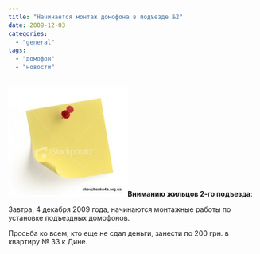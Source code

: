 ```yaml
---
title: "Начинается монтаж домофона в подъезде №2"
date: 2009-12-03
categories: 
  - "general"
tags: 
  - "домофон"
  - "новости"
---
```


![Новости](/wp-content/uploads/2009/12/ist2_3284516-note-paper.jpg "Новости")**Вниманию жильцов 2-го подъезда**:

Завтра, 4 декабря 2009 года, начинаются монтажные работы по установке подъездных домофонов.

Просьба ко всем, кто еще не сдал деньги, занести по 200 грн. в квартиру № 33 к Дине.

<!--more Прокомментировать новость »-->
